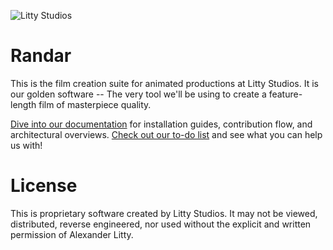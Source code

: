 ![Litty Studios](http://i.imgur.com/Dqby9SG.png?1)

# Randar
This is the film creation suite for animated productions at Litty Studios. It is our golden software -- The very tool we'll be using to create a feature-length film of masterpiece quality.

[Dive into our documentation](https://github.com/litty-studios/randar/wiki/) for installation guides, contribution flow, and architectural overviews. [Check out our to-do list](https://github.com/litty-studios/randar/issues) and see what you can help us with!

# License
This is proprietary software created by Litty Studios. It may not be viewed, distributed, reverse engineered, nor used without the explicit and written permission of Alexander Litty.
